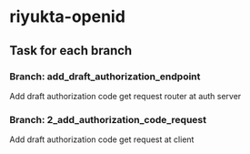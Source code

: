 # riyukta-openid

## Task for each branch
### Branch: add_draft_authorization_endpoint
Add draft authorization code get request router at auth server

### Branch: 2_add_authorization_code_request
Add draft authorization code get request at client 
